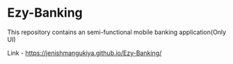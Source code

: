 # Ezy-Banking
This repository contains an semi-functional mobile banking application(Only UI)

Link - https://jenishmangukiya.github.io/Ezy-Banking/
